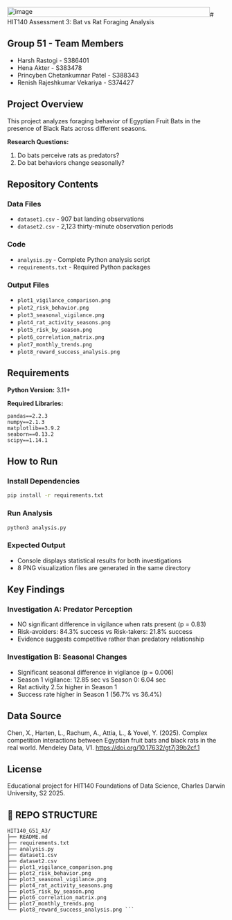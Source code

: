 <img width="468" height="23" alt="image" src="https://github.com/user-attachments/assets/cebb586e-dd61-4943-b18f-85e70f98e4cf" /># HIT140 Assessment 3: Bat vs Rat Foraging Analysis

## Group 51 - Team Members
- Harsh Rastogi - S386401
- Hena Akter - S383478
- Princyben Chetankumnar Patel - S388343
- Renish Rajeshkumar Vekariya - S374427

## Project Overview
This project analyzes foraging behavior of Egyptian Fruit Bats in the presence of Black Rats across different seasons.

**Research Questions:**
1. Do bats perceive rats as predators?
2. Do bat behaviors change seasonally?

## Repository Contents

### Data Files
- `dataset1.csv` - 907 bat landing observations
- `dataset2.csv` - 2,123 thirty-minute observation periods

### Code
- `analysis.py` - Complete Python analysis script
- `requirements.txt` - Required Python packages

### Output Files
- `plot1_vigilance_comparison.png`
- `plot2_risk_behavior.png`
- `plot3_seasonal_vigilance.png`
- `plot4_rat_activity_seasons.png`
- `plot5_risk_by_season.png`
- `plot6_correlation_matrix.png`
- `plot7_monthly_trends.png`
- `plot8_reward_success_analysis.png`

## Requirements

**Python Version:** 3.11+

**Required Libraries:**
```
pandas==2.2.3
numpy==2.1.3
matplotlib==3.9.2
seaborn==0.13.2
scipy==1.14.1
```

## How to Run

### Install Dependencies
```bash
pip install -r requirements.txt
```

### Run Analysis
```bash
python3 analysis.py
```

### Expected Output
- Console displays statistical results for both investigations
- 8 PNG visualization files are generated in the same directory

## Key Findings

### Investigation A: Predator Perception
- NO significant difference in vigilance when rats present (p = 0.83)
- Risk-avoiders: 84.3% success vs Risk-takers: 21.8% success
- Evidence suggests competitive rather than predatory relationship

### Investigation B: Seasonal Changes
- Significant seasonal difference in vigilance (p = 0.006)
- Season 1 vigilance: 12.85 sec vs Season 0: 6.04 sec
- Rat activity 2.5x higher in Season 1
- Success rate higher in Season 1 (56.7% vs 36.4%)

## Data Source

Chen, X., Harten, L., Rachum, A., Attia, L., & Yovel, Y. (2025). Complex competition interactions between Egyptian fruit bats and black rats in the real world. Mendeley Data, V1. https://doi.org/10.17632/gt7j39b2cf.1

## License

Educational project for HIT140 Foundations of Data Science, Charles Darwin University, S2 2025.


## 📁 REPO STRUCTURE

```
HIT140_G51_A3/
├── README.md
├── requirements.txt
├── analysis.py
├── dataset1.csv
├── dataset2.csv
├── plot1_vigilance_comparison.png
├── plot2_risk_behavior.png
├── plot3_seasonal_vigilance.png
├── plot4_rat_activity_seasons.png
├── plot5_risk_by_season.png
├── plot6_correlation_matrix.png
├── plot7_monthly_trends.png
└── plot8_reward_success_analysis.png ```

